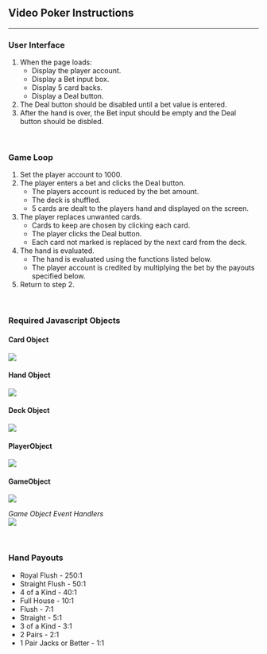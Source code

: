 ## Video Poker Instructions

---

### User Interface

1. When the page loads:
	* Display the player account.
	* Display a Bet input box.
	* Display 5 card backs.
	* Display a Deal button.
2. The Deal button should be disabled until a bet value is entered.
3. After the hand is over, the Bet input should be empty and the Deal button should be disbled.

<br>

### Game Loop

1. Set the player account to 1000.
2. The player enters a bet and clicks the Deal button.
	* The players account is reduced by the bet amount.
	* The deck is shuffled.
	* 5 cards are dealt to the players hand and displayed on the screen.
3. The player replaces unwanted cards.
	* Cards to keep are chosen by clicking each card.
	* The player clicks the Deal button.
	* Each card not marked is replaced by the next card from the deck.
4. The hand is evaluated.
	* The hand is evaluated using the functions listed below.
	* The player account is credited by multiplying the bet by the payouts specified below.
5. Return to step 2.

<br>

### Required Javascript Objects

#### Card Object
<img src="https://boisecodeworks.github.io/VideoPoker/docs/CardObject.png">

<br>

#### Hand Object
<img src="https://boisecodeworks.github.io/VideoPoker/docs/HandObject.png">

<br>

#### Deck Object
<img src="https://boisecodeworks.github.io/VideoPoker/docs/DeckObject.png">

<br>

#### PlayerObject
<img src="https://boisecodeworks.github.io/VideoPoker/docs/PlayerObject.png">

<br>

#### GameObject
<img src="https://boisecodeworks.github.io/VideoPoker/docs/GameObject.png">

*Game Object Event Handlers*
<br>
<img src="https://boisecodeworks.github.io/VideoPoker/docs/GameLoop.png">

<br>

### Hand Payouts
* Royal Flush - 250:1
* Straight Flush - 50:1
* 4 of a Kind - 40:1
* Full House - 10:1
* Flush - 7:1
* Straight - 5:1
* 3 of a Kind - 3:1
* 2 Pairs - 2:1
* 1 Pair Jacks or Better - 1:1 


